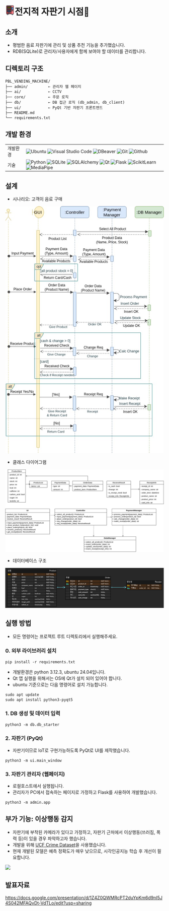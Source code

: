 # <img src="assets/vending-machine.png" width="30"/>전지적 자판기 시점👀

## 소개
- 평범한 음료 자판기에 관리 및 상품 추천 기능을 추가했습니다.
- RDB(SQLite)로 관리자/사용자에게 함께 보여야 할 데이터를 관리합니다.

## 디렉토리 구조
```
PBL_VENDING_MACHINE/
├── admin/         ← 관리자 웹 페이지
├── ai/            ← CCTV 
├── core/          ← 주문 로직
├── db/            ← DB 접근 로직 (db_admin, db_client)
├── ui/            ← PyQt 기반 자판기 프론트엔드
├── README.md
└── requirements.txt
```

## 개발 환경
|   |   |
|---|---|
|개발환경|![Ubuntu](https://img.shields.io/badge/Ubuntu-E95420?style=for-the-badge&logo=Ubuntu&logoColor=white) ![Visual Studio Code](https://img.shields.io/badge/Visual%20Studio%20Code-007ACC?style=for-the-badge&logo=Visual%20Studio%20Code&logoColor=white) ![DBeaver](https://img.shields.io/badge/DBeaver-382923?style=for-the-badge&logo=DBeaver&logoColor=white) ![Git](https://img.shields.io/badge/Git-F05032?style=for-the-badge&logo=Git&logoColor=white) ![Github](https://img.shields.io/badge/GitHub-181717?style=for-the-badge&logo=GitHub&logoColor=white)|
|기술|![Python](https://img.shields.io/badge/python-3776AB?style=for-the-badge&logo=python&logoColor=white) ![SQLite](https://img.shields.io/badge/sqlite-003B57?style=for-the-badge&logo=sqlite&logoColor=white) ![SQLAlchemy](https://img.shields.io/badge/SQLAlchemy-D71F00?style=for-the-badge&logo=SQLAlchemy&logoColor=white) ![Qt](https://img.shields.io/badge/Qt-41CD52?style=for-the-badge&logo=Qt&logoColor=white) ![Flask](https://img.shields.io/badge/flask-000000?style=for-the-badge&logo=flask&logoColor=white) ![ScikitLearn](https://img.shields.io/badge/scikitlearn-F7931E?style=for-the-badge&logo=scikitlearn&logoColor=white) ![MediaPipe](https://img.shields.io/badge/mediapipe-0097A7?style=for-the-badge&logo=mediapipe&logoColor=white)|

## 설계
- 시나리오: 고객이 음료 구매
<p align="center">
  <img src="design/SequenceDiagram.jpg">
</p>

- 클래스 다이어그램
<img src="design/ClassDiagram.jpg">

- 데이터베이스 구조
<img src="design/ERD.png">

## 실행 방법
- 모든 명령어는 프로젝트 루트 디렉토리에서 실행해주세요.
### 0. 외부 라이브러리 설치
```
pip install -r requirements.txt
```
- 개발환경은 python 3.12.3, ubuntu 24.04입니다.
- Qt 앱 실행을 위해서는 OS에 Qt가 설치 되어 있어야 합니다.
- ubuntu 기준으로는 다음 명령어로 설치 가능합니다.
```
sudo apt update
sudo apt install python3-pyqt5
```

### 1. DB 생성 및 데이터 입력
```
python3 -m db.db_starter
```

### 2. 자판기 (PyQt)
- 자판기이므로 IoT로 구현가능하도록 PyQt로 UI를 제작했습니다.
```
python3 -m ui.main_window
```

### 3. 자판기 관리자 (웹페이지)
- 로컬호스트에서 실행됩니다.
- 관리자가 PC에서 접속하는 페이지로 가정하고 Flask를 사용하여 개발했습니다.
```
python3 -m admin.app
```

## 부가 기능: 이상행동 감지
- 자판기에 부착된 카메라가 있다고 가정하고, 자판기 근처에서 이상행동(쓰러짐, 폭력 등)이 있을 경우 파악하고자 했습니다.
- 개발을 위해 [UCF Crime Dataset](https://www.crcv.ucf.edu/research/real-world-anomaly-detection-in-surveillance-videos)을 사용했습니다.
- 현재 개발된 모델은 예측 정확도가 매우 낮으므로, 시각인공지능 학습 후 개선이 필요합니다.
<img src="assets/CCTV_mediapipe_with_random_forest.gif">

## 발표자료
https://docs.google.com/presentation/d/1Z4Z0QWMRcPT2duYpKm6d9nI5J4S042MFAQvDt-VdTLo/edit?usp=sharing
